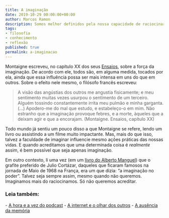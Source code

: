 ```yaml
---
title: A imaginação
date: 2019-10-29 00:00:00+00:00
author: Marcos Ramon
description: Somos melhor definidos pela nossa capacidade de raciocinar ou de imaginar?
tags:
- filosofia
- conhecimento
- reflexão
published: true
permalink: a-imaginacao
---
```

Montaigne escreveu, no capítulo XX dos seus [Ensaios](https://amzn.to/2Nj2aJO), sobre a força da imaginação. De acordo com ele, todos são, em alguma medida, tocados por ela, ainda que essa influência possa ser mais intensa em uns do que em outros. Sobre o efeito nele mesmo, o filósofo francês escreveu:

> A visão das angústias dos outros me angustia fisicamente; e meu sentimento muitas vezes usurpou o sentimento de um terceiro. Alguém tossindo constantemente irrita meu pulmão e minha garganta. (...) Apodero-me do mal que estudo, e estabeleço-o em mim. Não estranho que a imaginação provoque febres, e a morte, àqueles que a deixam agir e que a encorajam. (Montaigne. Ensaios, capítulo XX)

Todo mundo já sentiu um pouco disso a que Montaigne se refere, lendo um livro ou assistindo a um filme muito impactante. Mas, mais do que isso, talvez a faculdade de imaginar influencie mesmo ações práticas das nossas vidas. E quando acreditamos que uma determinada coisa é *realmente* assim, é bem possível que seja apenas imaginação.

Em outro contexto, li uma vez (em um [livro do Alberto Manguel](https://amzn.to/2NgZNqI)) que o grafite preferido de Julio Cortázar, daqueles que ficaram famosos na jornada de Maio de 1968 na França, era um que dizia: “a imaginação no poder”. Talvez seja sempre assim, mesmo quando não queremos. Imaginamos mais do raciocinamos. Só não queremos acreditar.



<h3>Leia também:</h3>
- <a href="/a-hora-e-a-vez-do-podcast">A hora e a vez do podcast</a>
- <a href="/a-internet-e-o-olhar-dos-outros">A internet e o olhar dos outros</a>
- <a href="/a-ausencia-da-memoria">A ausência da memória</a>
